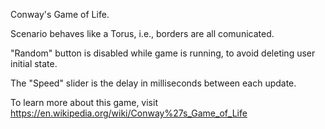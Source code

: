 Conway's Game of Life.

Scenario behaves like a Torus, i.e., borders are all comunicated.

"Random" button is disabled while game is running, to avoid deleting user initial state.

The "Speed" slider is the delay in milliseconds between each update.

To learn more about this game, visit https://en.wikipedia.org/wiki/Conway%27s_Game_of_Life
